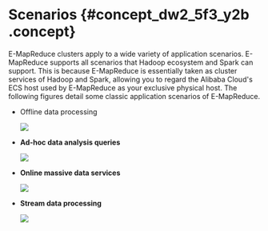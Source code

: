# Scenarios {#concept_dw2_5f3_y2b .concept}

E-MapReduce clusters apply to a wide variety of application scenarios. E-MapReduce supports all scenarios that Hadoop ecosystem and Spark can support. This is because E-MapReduce is essentially taken as cluster services of Hadoop and Spark, allowing you to regard the Alibaba Cloud's ECS host used by E-MapReduce as your exclusive physical host. The following figures detail some classic application scenarios of E-MapReduce.

-   Offline data processing

    ![](http://static-aliyun-doc.oss-cn-hangzhou.aliyuncs.com/assets/img/17827/154046157610336_en-US.png)

-   **Ad-hoc data analysis queries**

    ![](http://static-aliyun-doc.oss-cn-hangzhou.aliyuncs.com/assets/img/17827/154046157710337_en-US.png)

-   **Online massive data services**

    ![](http://static-aliyun-doc.oss-cn-hangzhou.aliyuncs.com/assets/img/17827/154046157710338_en-US.png)

-   **Stream data processing**

    ![](http://static-aliyun-doc.oss-cn-hangzhou.aliyuncs.com/assets/img/17827/154046157710339_en-US.png)


